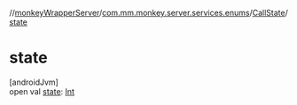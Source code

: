 //[monkeyWrapperServer](../../../index.md)/[com.mm.monkey.server.services.enums](../index.md)/[CallState](index.md)/[state](state.md)

# state

[androidJvm]\
open val [state](state.md): [Int](https://kotlinlang.org/api/core/kotlin-stdlib/kotlin/-int/index.html)
